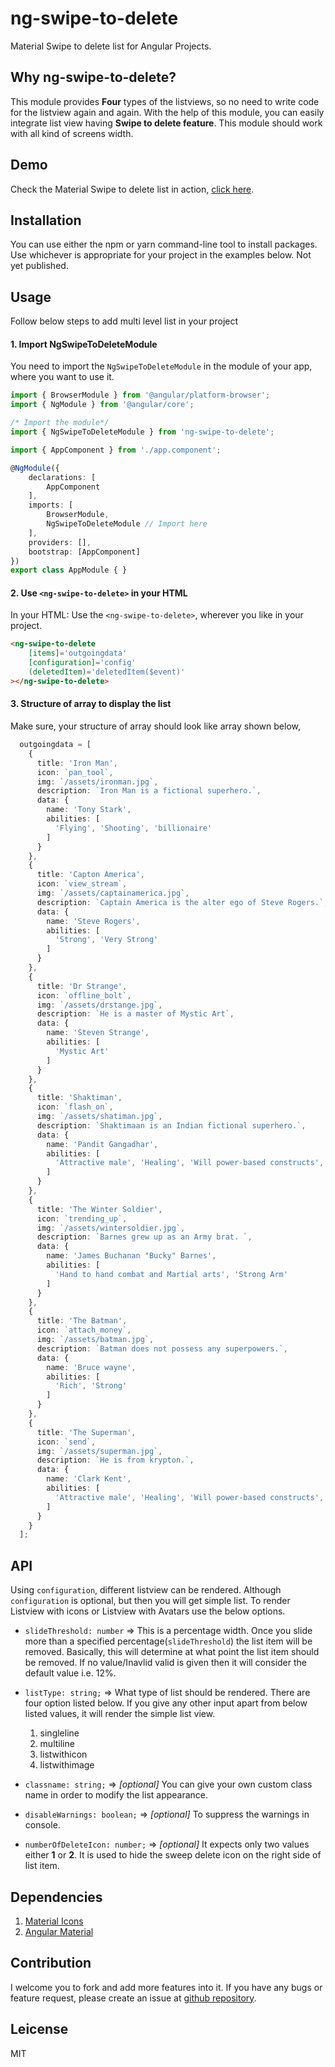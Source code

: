 # ng-swipe-to-delete

Material Swipe to delete list for Angular Projects.

## Why ng-swipe-to-delete?

This module provides **Four** types of the listviews, so no need to write code for the listview again and again. With the help of this module, you can easily integrate list view having **Swipe to delete feature**. This module should work with all kind of screens width.

## Demo

Check the Material Swipe to delete list in action, [click here](http://plugins.codershood.info/).

## Installation
You can use either the npm or yarn command-line tool to install packages. Use whichever is appropriate for your project in the examples below.
Not yet published.
        
## Usage
Follow below steps to add multi level list in your project

#### 1. Import NgSwipeToDeleteModule

You need to import the ```NgSwipeToDeleteModule``` in the module of your app, where you want to use it.

```typescript        
import { BrowserModule } from '@angular/platform-browser';
import { NgModule } from '@angular/core';

/* Import the module*/
import { NgSwipeToDeleteModule } from 'ng-swipe-to-delete';

import { AppComponent } from './app.component';

@NgModule({
    declarations: [
        AppComponent
    ],
    imports: [
        BrowserModule,
        NgSwipeToDeleteModule // Import here
    ],
    providers: [],
    bootstrap: [AppComponent]
})
export class AppModule { }
```  

        
#### 2. Use ```<ng-swipe-to-delete>``` in your HTML

In your HTML: Use the ```<ng-swipe-to-delete>```, wherever you like in your project.

```html        
<ng-swipe-to-delete
    [items]='outgoingdata' 
    [configuration]='config'
    (deletedItem)='deletedItem($event)'
></ng-swipe-to-delete>
```
        
#### 3. Structure of array to display the list

Make sure, your structure of array should look like array shown below,     
```typescript
  outgoingdata = [
    {
      title: 'Iron Man',
      icon: `pan_tool`,
      img: `/assets/ironman.jpg`,
      description: `Iron Man is a fictional superhero.`,
      data: {
        name: 'Tony Stark',
        abilities: [
          'Flying', 'Shooting', 'billionaire'
        ]
      }
    },
    {
      title: 'Capton America',
      icon: `view_stream`,
      img: `/assets/captainamerica.jpg`,
      description: `Captain America is the alter ego of Steve Rogers.`,
      data: {
        name: 'Steve Rogers',
        abilities: [
          'Strong', 'Very Strong'
        ]
      }
    },
    {
      title: 'Dr Strange',
      icon: `offline_bolt`,
      img: `/assets/drstange.jpg`,
      description: `He is a master of Mystic Art`,
      data: {
        name: 'Steven Strange',
        abilities: [
          'Mystic Art'
        ]
      }
    },
    {
      title: 'Shaktiman',
      icon: `flash_on`,
      img: `/assets/shatiman.jpg`,
      description: `Shaktimaan is an Indian fictional superhero.`,
      data: {
        name: 'Pandit Gangadhar',
        abilities: [
          'Attractive male', 'Healing', 'Will power-based constructs', 'Flying'
        ]
      }
    },
    {
      title: 'The Winter Soldier',
      icon: `trending_up`,
      img: `/assets/wintersoldier.jpg`,
      description: `Barnes grew up as an Army brat. `,
      data: {
        name: 'James Buchanan "Bucky" Barnes',
        abilities: [
          'Hand to hand combat and Martial arts', 'Strong Arm'
        ]
      }
    },
    {
      title: 'The Batman',
      icon: `attach_money`,
      img: `/assets/batman.jpg`,
      description: `Batman does not possess any superpowers.`,
      data: {
        name: 'Bruce wayne',
        abilities: [
          'Rich', 'Strong'
        ]
      }
    },
    {
      title: 'The Superman',
      icon: `send`,
      img: `/assets/superman.jpg`,
      description: `He is from krypton.`,
      data: {
        name: 'Clark Kent',
        abilities: [
          'Attractive male', 'Healing', 'Will power-based constructs', 'Flying'
        ]
      }
    }
  ];
```
        
## API
Using ```configuration```, different listview can be rendered. Although ```configuration``` is optional, but then you will get simple list.
To render Listview with icons or Listview with Avatars use the below options.
* ```slideThreshold: number``` => This is a percentage width. Once you slide more than a specified percentage(```slideThreshold```)  the list item will be removed. Basically, this will determine at what point the list item should be removed. If no value/Inavlid valid is given then it will consider the default value i.e. 12%.
* ```listType: string;``` => What type of list should be rendered. There are four option listed below. If you give any other input apart from below listed values, it will render the simple list view.
    1. singleline
    2. multiline
    3. listwithicon
    4. listwithimage

* ```classname: string;``` => *[optional]* You can give your own custom class name in order to modify the list appearance. 
* ```disableWarnings: boolean;``` => *[optional]* To suppress the warnings in console.
* ```numberOfDeleteIcon: number;``` => *[optional]* It expects only two values either **1** or **2**. It is used to hide the sweep delete icon on the right side of list item.

        
## Dependencies
1. [Material Icons](https://material.io/tools/icons/?style=baseline)
2. [Angular Material](https://material.angular.io)

## Contribution

I welcome you to fork and add more features into it. If you have any bugs or feature request, please create an issue at [github repository](https://github.com/ShankyTiwari/ng-swipe-to-delete/issues).

## Leicense

MIT
